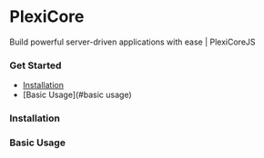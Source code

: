 # PlexiCore
Build powerful server-driven applications with ease | PlexiCoreJS

### Get Started
 - [Installation](#installation)
 - [Basic Usage](#basic usage)

### Installation

### Basic Usage
